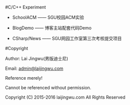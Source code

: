 #C/C++ Experiment

- SchoolACM —— SGU校园ACM实验

- BlogDemo —— 博客主站配套代码Demo

- CSharp/News —— SGU网园工作室第三次考核提交项目

#Copyright

Author: Lai Jingwu(男版迪士尼)

Email: admin@laijingwu.com

Reference merely!

Cannot be referenced without permission.

Copyright (C) 2015-2016 laijingwu.com All Rights Reserved
